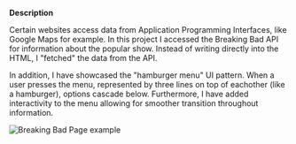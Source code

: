 **Description**

Certain websites access data from Application Programming Interfaces, like Google Maps for example.  In this project I accessed the Breaking Bad API for information about the popular show.  Instead of writing directly into the HTML, I "fetched" the data from the API.  

In addition, I have showcased the "hamburger menu" UI pattern.  When a user presses the menu, represented by three lines on top of eachother (like a hamburger), options cascade below. Furthermore, I have added interactivity to the menu allowing for smoother transition throughout information. 

![Breaking Bad Page example](https://i.imgur.com/bW2ZrTt.png "Breaking Bad page example")
